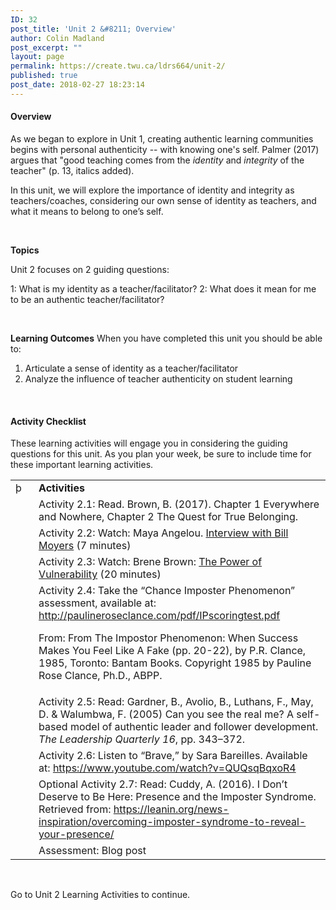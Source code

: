 ```yaml
---
ID: 32
post_title: 'Unit 2 &#8211; Overview'
author: Colin Madland
post_excerpt: ""
layout: page
permalink: https://create.twu.ca/ldrs664/unit-2/
published: true
post_date: 2018-02-27 18:23:14
---
```

<h4>Overview</h4>
As we began to explore in Unit 1, creating authentic learning communities begins with personal authenticity -- with knowing one's self. Palmer (2017) argues that "good teaching comes from the<em> identity</em> and <em>integrity</em> of the teacher" (p. 13, italics added).

In this unit, we will explore the importance of identity and integrity as teachers/coaches, considering our own sense of identity as teachers, and what it means to belong to one’s self.

&nbsp;

<strong>Topics</strong>

Unit 2 focuses on 2 guiding questions:

1: What is my identity as a teacher/facilitator?
2: What does it mean for me to be an authentic teacher/facilitator?

&nbsp;

<strong>Learning Outcomes</strong>
When you have completed this unit you should be able to:
<ol>
 	<li>Articulate a sense of identity as a teacher/facilitator</li>
 	<li>Analyze the influence of teacher authenticity on student learning</li>
</ol>
&nbsp;
<h4>Activity Checklist</h4>
These learning activities will engage you in considering the guiding questions for this unit. As you plan your week, be sure to include time for these important learning activities.
<table>
<tbody>
<tr>
<td width="33">þ</td>
<td width="519"><strong>Activities</strong></td>
</tr>
<tr>
<td width="33"></td>
<td width="519">Activity 2.1: Read. Brown, B. (2017). Chapter 1 Everywhere and Nowhere, Chapter 2 The Quest for True Belonging.</td>
</tr>
<tr>
<td width="33"></td>
<td width="519">Activity 2.2: Watch: Maya Angelou. <a href="http://billmoyers.com/content/conversation-maya-angelou/">Interview with Bill Moyers</a> (7 minutes)</td>
</tr>
<tr>
<td width="33"></td>
<td width="519">Activity 2.3: Watch: Brene Brown: <a href="https://www.ted.com/talks/brene_brown_on_vulnerability">The Power of Vulnerability</a> (20 minutes)</td>
</tr>
<tr>
<td width="33"></td>
<td width="519">Activity 2.4: Take the “Chance Imposter Phenomenon” assessment, available at: <a href="http://paulineroseclance.com/pdf/IPscoringtest.pdf">http://paulineroseclance.com/pdf/IPscoringtest.pdf</a>

From: From The Impostor Phenomenon: When Success Makes You Feel Like A Fake (pp. 20-22), by P.R. Clance, 1985, Toronto: Bantam Books. Copyright 1985 by Pauline Rose Clance, Ph.D., ABPP.</td>
</tr>
<tr>
<td width="33"></td>
<td width="519">Activity 2.5: Read: Gardner, B., Avolio, B., Luthans, F., May, D. &amp; Walumbwa, F. (2005) Can you see the real me? A self-based model of authentic leader and follower development. <em>The Leadership Quarterly 16</em>, pp. 343–372.</td>
</tr>
<tr>
<td width="33"></td>
<td width="519">Activity 2.6: Listen to “Brave,” by Sara Bareilles. Available at: <a href="https://www.youtube.com/watch?v=QUQsqBqxoR4">https://www.youtube.com/watch?v=QUQsqBqxoR4</a></td>
</tr>
<tr>
<td width="33"></td>
<td width="519">Optional Activity 2.7: Read: Cuddy, A. (2016). I Don’t Deserve to Be Here: Presence and the Imposter Syndrome. Retrieved from: <a href="https://leanin.org/news-inspiration/overcoming-imposter-syndrome-to-reveal-your-presence/">https://leanin.org/news-inspiration/overcoming-imposter-syndrome-to-reveal-your-presence/</a></td>
</tr>
<tr>
<td width="33"></td>
<td width="519">Assessment: Blog post</td>
</tr>
</tbody>
</table>
&nbsp;

Go to Unit 2 Learning Activities to continue.

&nbsp;